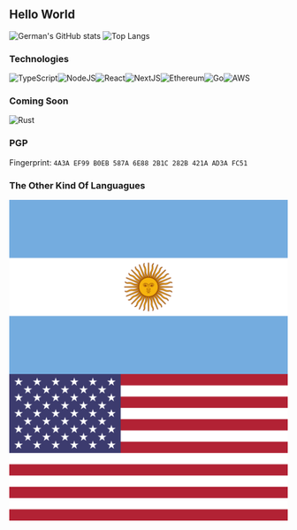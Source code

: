 ## Hello World

<img alt="German's GitHub stats" src="https://github-readme-stats.vercel.app/api?username=germandv&show_icons=true&theme=gruvbox" />
<img alt="Top Langs" src="https://github-readme-stats.vercel.app/api/top-langs/?username=germandv&layout=compact" />

### Technologies

<img alt="TypeScript" src="https://img.shields.io/badge/typescript-%23007ACC.svg?style=for-the-badge&logo=typescript&logoColor=white" align="left" />
<img alt="NodeJS" src="https://img.shields.io/badge/node.js-6DA55F?style=for-the-badge&logo=node.js&logoColor=white" align="left" />
<img alt="React" src="https://img.shields.io/badge/react-%2320232a.svg?style=for-the-badge&logo=react&logoColor=%2361DAFB" align="left" />
<img alt="NextJS" src="https://img.shields.io/badge/Next-black?style=for-the-badge&logo=next.js&logoColor=white" align="left" />
<img alt="Ethereum" src="https://img.shields.io/badge/Ethereum-3C3C3D?style=for-the-badge&logo=Ethereum&logoColor=white" align="left" />
<img alt="Go" src="https://img.shields.io/badge/go-%2300ADD8.svg?style=for-the-badge&logo=go&logoColor=white" align="left" />
<img alt="AWS" src="https://img.shields.io/badge/AWS-%23FF9900.svg?style=for-the-badge&logo=amazon-aws&logoColor=white" />

### Coming Soon

<img alt="Rust" src="https://img.shields.io/badge/rust-%23000000.svg?style=for-the-badge&logo=rust&logoColor=white" />

### PGP

Fingerprint: `4A3A EF99 B0EB 587A 6E88 2B1C 282B 421A AD3A FC51`

### The Other Kind Of Languagues

<img alt="ES" src="./flags/arg.svg" align="left" />
<img alt="EN" src="./flags/usa.svg" />